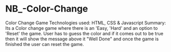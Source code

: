 # NB_-Color-Change
Color Change Game
Technologies used: HTML, CSS & Javascript
Summary: Its a Color change game where there is an 'Easy, 'Hard' and an option to 'Reset' the game. 
User has to guess the color and if it comes out to be true then it will show the message above it "Well Done" and once the game is finished the user
can reset the game.
